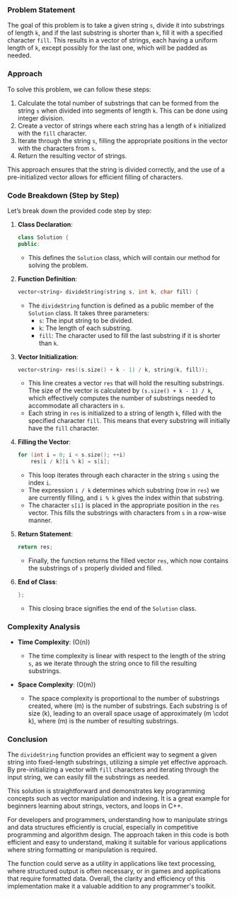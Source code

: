 ### Problem Statement

The goal of this problem is to take a given string `s`, divide it into substrings of length `k`, and if the last substring is shorter than `k`, fill it with a specified character `fill`. This results in a vector of strings, each having a uniform length of `k`, except possibly for the last one, which will be padded as needed.

### Approach

To solve this problem, we can follow these steps:

1. Calculate the total number of substrings that can be formed from the string `s` when divided into segments of length `k`. This can be done using integer division.
2. Create a vector of strings where each string has a length of `k` initialized with the `fill` character.
3. Iterate through the string `s`, filling the appropriate positions in the vector with the characters from `s`.
4. Return the resulting vector of strings.

This approach ensures that the string is divided correctly, and the use of a pre-initialized vector allows for efficient filling of characters.

### Code Breakdown (Step by Step)

Let’s break down the provided code step by step:

1. **Class Declaration**:
   ```cpp
   class Solution {
   public:
   ```
   - This defines the `Solution` class, which will contain our method for solving the problem.

2. **Function Definition**:
   ```cpp
   vector<string> divideString(string s, int k, char fill) {
   ```
   - The `divideString` function is defined as a public member of the `Solution` class. It takes three parameters:
     - `s`: The input string to be divided.
     - `k`: The length of each substring.
     - `fill`: The character used to fill the last substring if it is shorter than `k`.

3. **Vector Initialization**:
   ```cpp
   vector<string> res((s.size() + k - 1) / k, string(k, fill));
   ```
   - This line creates a vector `res` that will hold the resulting substrings. The size of the vector is calculated by `(s.size() + k - 1) / k`, which effectively computes the number of substrings needed to accommodate all characters in `s`.
   - Each string in `res` is initialized to a string of length `k`, filled with the specified character `fill`. This means that every substring will initially have the `fill` character.

4. **Filling the Vector**:
   ```cpp
   for (int i = 0; i < s.size(); ++i)
       res[i / k][i % k] = s[i];
   ```
   - This loop iterates through each character in the string `s` using the index `i`.
   - The expression `i / k` determines which substring (row in `res`) we are currently filling, and `i % k` gives the index within that substring.
   - The character `s[i]` is placed in the appropriate position in the `res` vector. This fills the substrings with characters from `s` in a row-wise manner.

5. **Return Statement**:
   ```cpp
   return res;
   ```
   - Finally, the function returns the filled vector `res`, which now contains the substrings of `s` properly divided and filled.

6. **End of Class**:
   ```cpp
   };
   ```
   - This closing brace signifies the end of the `Solution` class.

### Complexity Analysis

- **Time Complexity**: \(O(n)\)
  - The time complexity is linear with respect to the length of the string `s`, as we iterate through the string once to fill the resulting substrings.

- **Space Complexity**: \(O(m)\)
  - The space complexity is proportional to the number of substrings created, where \(m\) is the number of substrings. Each substring is of size \(k\), leading to an overall space usage of approximately \(m \cdot k\), where \(m\) is the number of resulting substrings.

### Conclusion

The `divideString` function provides an efficient way to segment a given string into fixed-length substrings, utilizing a simple yet effective approach. By pre-initializing a vector with `fill` characters and iterating through the input string, we can easily fill the substrings as needed.

This solution is straightforward and demonstrates key programming concepts such as vector manipulation and indexing. It is a great example for beginners learning about strings, vectors, and loops in C++.

For developers and programmers, understanding how to manipulate strings and data structures efficiently is crucial, especially in competitive programming and algorithm design. The approach taken in this code is both efficient and easy to understand, making it suitable for various applications where string formatting or manipulation is required.

The function could serve as a utility in applications like text processing, where structured output is often necessary, or in games and applications that require formatted data. Overall, the clarity and efficiency of this implementation make it a valuable addition to any programmer's toolkit.